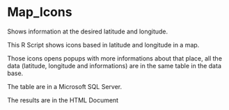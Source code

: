 # Map_Icons
Shows information at the desired latitude and longitude.

This R Script shows icons based in latitude and longitude in a map.

Those icons opens popups with more informations about that place, 
all the data (latitude, longitude and informations) are in the same table in the data base.

The table are in a Microsoft SQL Server.

The results are in the HTML Document 
